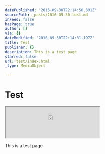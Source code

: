 ```yaml
---
datePublished: '2016-09-30T22:14:50.391Z'
sourcePath: _posts/2016-09-30-test.md
inFeed: false
hasPage: true
author: []
via: {}
dateModified: '2016-09-30T22:14:31.197Z'
title: Test
publisher: {}
description: This is a test page
starred: false
url: test/index.html
_type: MediaObject

---
```

# Test

<iframe src="https://the-grid.github.io/ed-userhtml/?g=eJxdkD9vgzAQxXc-hcuUDAZKCOFv5i7dulUdDtsCJ65tcY4ANf3udZS0Qr3x3u-d3rsG2SitI4CLZgRH1oZxbKEXwNOoN6ZXwitcMnDS6IiZz4canzAGjt1yh6IThscmvl87Bs0TpeRVInrTm5gBsyJ_6UBrMRJKvS41EqYAsQ1XV8KA3AbdokQbcolWwVJJraQWtFOGnetJcjdUWV7YuR6E7AdX5YmdH04ODihwypQU2rUhA2ovHS3SXZKU6b7c58mhPOz_0aiMZ3fPniiyNC9vTXxAH_O3z2YVkrRkkpqbKVovr1fy_rGN7AWHzdf3tg7-nvEDFtp0Xg" height="100" style=""></iframe>

This is a test page